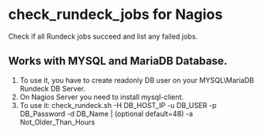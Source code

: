 # check_rundeck_jobs for Nagios
Check if all Rundeck jobs succeed and list any failed jobs.
## Works with MYSQL and MariaDB Database.

1. To use it, you have to create readonly DB user on your MYSQL\MariaDB Rundeck DB Server.<br>
2. On Nagios Server you need to install mysql-client.
3. To use it: check_rundeck.sh -H DB_HOST_IP -u DB_USER -p DB_Password -d DB_Name | (optional default=48) -a Not_Older_Than_Hours
